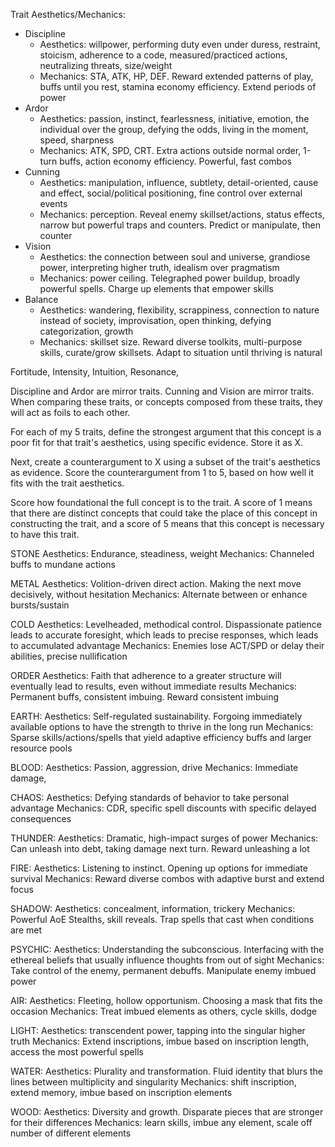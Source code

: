 Trait Aesthetics/Mechanics: 
- Discipline 
	- Aesthetics: willpower, performing duty even under duress, restraint, stoicism, adherence to a code, measured/practiced actions, neutralizing threats, size/weight
    - Mechanics: STA, ATK, HP, DEF. Reward extended patterns of play, buffs until you rest, stamina economy efficiency. Extend periods of power
- Ardor 
	- Aesthetics: passion, instinct, fearlessness, initiative, emotion, the individual over the group, defying the odds, living in the moment, speed, sharpness
	- Mechanics: ATK, SPD, CRT. Extra actions outside normal order, 1-turn buffs, action economy efficiency. Powerful, fast combos 
- Cunning 
	- Aesthetics: manipulation, influence, subtlety, detail-oriented, cause and effect, social/political positioning, fine control over external events
	- Mechanics: perception. Reveal enemy skillset/actions, status effects, narrow but powerful traps and counters. Predict or manipulate, then counter 
- Vision 
	- Aesthetics: the connection between soul and universe, grandiose power, interpreting higher truth, idealism over pragmatism
	- Mechanics: power ceiling. Telegraphed power buildup, broadly powerful spells. Charge up elements that empower skills
- Balance 
	- Aesthetics: wandering, flexibility, scrappiness, connection to nature instead of society, improvisation, open thinking, defying categorization, growth
	- Mechanics: skillset size. Reward diverse toolkits, multi-purpose skills, curate/grow skillsets. Adapt to situation until thriving is natural

Fortitude, Intensity, Intuition, Resonance, 

Discipline and Ardor are mirror traits. Cunning and Vision are mirror traits. When comparing these traits, or concepts composed from these traits, they will act as foils to each other.

For each of my 5 traits, define the strongest argument that this concept is a poor fit for that trait's aesthetics, using specific evidence. Store it as X.

Next, create a counterargument to X using a subset of the trait's aesthetics as evidence. Score the counterargument from 1 to 5, based on how well it fits with the trait aesthetics.

Score how foundational the full concept is to the trait. A score of 1 means that there are distinct concepts that could take the place of this concept in constructing the trait, and a score of 5 means that this concept is necessary to have this trait.

STONE
Aesthetics: Endurance, steadiness, weight
Mechanics: Channeled buffs to mundane actions

METAL
Aesthetics: Volition-driven direct action. Making the next move decisively, without hesitation
Mechanics: Alternate between or enhance bursts/sustain

COLD
Aesthetics: Levelheaded, methodical control. Dispassionate patience leads to accurate foresight, which leads to precise responses, which leads to accumulated advantage
Mechanics: Enemies lose ACT/SPD or delay their abilities, precise nullification

ORDER
Aesthetics: Faith that adherence to a greater structure will eventually lead to results, even without immediate results
Mechanics: Permanent buffs, consistent imbuing. Reward consistent imbuing

EARTH:
Aesthetics: Self-regulated sustainability. Forgoing immediately available options to have the strength to thrive in the long run
Mechanics: Sparse skills/actions/spells that yield adaptive efficiency buffs and larger resource pools

BLOOD:
Aesthetics: Passion, aggression, drive
Mechanics: Immediate damage, 

CHAOS:
Aesthetics: Defying standards of behavior to take personal advantage
Mechanics: CDR, specific spell discounts with specific delayed consequences

THUNDER:
Aesthetics: Dramatic, high-impact surges of power
Mechanics: Can unleash into debt, taking damage next turn. Reward unleashing a lot

FIRE: 
Aesthetics: Listening to instinct. Opening up options for immediate survival
Mechanics: Reward diverse combos with adaptive burst and extend focus

SHADOW:
Aesthetics: concealment, information, trickery
Mechanics: Powerful AoE Stealths, skill reveals. Trap spells that cast when conditions are met

PSYCHIC:
Aesthetics: Understanding the subconscious. Interfacing with the ethereal beliefs that usually influence thoughts from out of sight
Mechanics: Take control of the enemy, permanent debuffs. Manipulate enemy imbued power

AIR:
Aesthetics: Fleeting, hollow opportunism. Choosing a mask that fits the occasion
Mechanics: Treat imbued elements as others, cycle skills, dodge

LIGHT:
Aesthetics: transcendent power, tapping into the singular higher truth
Mechanics: Extend inscriptions, imbue based on inscription length, access the most powerful spells

WATER:
Aesthetics: Plurality and transformation. Fluid identity that blurs the lines between multiplicity and singularity
Mechanics: shift inscription, extend memory, imbue based on inscription elements

WOOD:
Aesthetics: Diversity and growth. Disparate pieces that are stronger for their differences
Mechanics: learn skills, imbue any element, scale off number of different elements